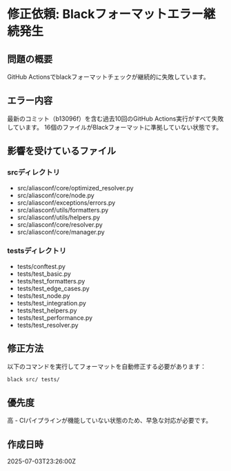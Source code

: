 # 修正依頼: Blackフォーマットエラー継続発生

## 問題の概要
GitHub Actionsでblackフォーマットチェックが継続的に失敗しています。

## エラー内容
最新のコミット（b13096f）を含む過去10回のGitHub Actions実行がすべて失敗しています。
16個のファイルがBlackフォーマットに準拠していない状態です。

## 影響を受けているファイル
### srcディレクトリ
- src/aliasconf/core/optimized_resolver.py
- src/aliasconf/core/node.py
- src/aliasconf/exceptions/errors.py
- src/aliasconf/utils/formatters.py
- src/aliasconf/utils/helpers.py
- src/aliasconf/core/resolver.py
- src/aliasconf/core/manager.py

### testsディレクトリ
- tests/conftest.py
- tests/test_basic.py
- tests/test_formatters.py
- tests/test_edge_cases.py
- tests/test_node.py
- tests/test_integration.py
- tests/test_helpers.py
- tests/test_performance.py
- tests/test_resolver.py

## 修正方法
以下のコマンドを実行してフォーマットを自動修正する必要があります：
```bash
black src/ tests/
```

## 優先度
高 - CIパイプラインが機能していない状態のため、早急な対応が必要です。

## 作成日時
2025-07-03T23:26:00Z